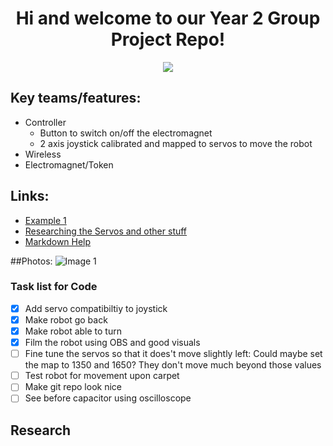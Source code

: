 <h1 align="center">Hi and welcome to our Year 2 Group Project Repo!</h4>

<p align="center"; style="object-fit: cover">
  <img src="https://github.com/Stea1thxx/Dora-the-explorer-robot/blob/main/img/gifForController.gif" />
</p>

## Key teams/features:
* Controller
  - Button to switch on/off the electromagnet
  - 2 axis joystick calibrated and mapped to servos to move the robot
* Wireless
* Electromagnet/Token

## Links:
- [Example 1](https://www.example.com)
- [Researching the Servos and other stuff](https://lunet.sharepoint.com/:f:/r/sites/23WSB013-CompanyBGroup1/Shared%20Documents/Company%20B%20Group%201/Resources?csf=1&web=1&e=RjLqzg)
- [Markdown Help](https://docs.github.com/en/get-started/writing-on-github/getting-started-with-writing-and-formatting-on-github/basic-writing-and-formatting-syntax)

##Photos:
![Image 1](image.jpg)

### Task list for Code

- [X] Add servo compatibiltiy to joystick
- [X] Make robot go back
- [X] Make robot able to turn
- [X] Film the robot using OBS and good visuals
- [ ] Fine tune the servos so that it does't move slightly left: Could maybe set the map to 1350 and 1650? They don't move much beyond those values
- [ ] Test robot for movement upon carpet
- [ ] Make git repo look nice
- [ ] See before capacitor using oscilloscope

## Research
